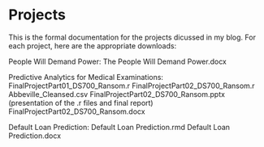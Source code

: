 # Projects
This is the formal documentation for the projects dicussed in my blog. For each project, here are the appropriate downloads:

People Will Demand Power:
The People Will Demand Power.docx

Predictive Analytics for Medical Examinations:
FinalProjectPart01_DS700_Ransom.r
FinalProjectPart02_DS700_Ransom.r
Abbeville_Cleansed.csv
FinalProjectPart02_DS700_Ransom.pptx (presentation of the .r files and final report)
FinalProjectPart02_DS700_Ransom.docx

Default Loan Prediction:
Default Loan Prediction.rmd
Default Loan Prediction.docx

